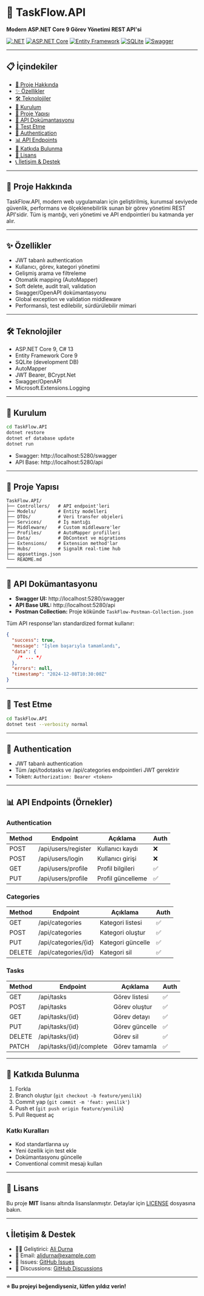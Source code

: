 # 🚀 TaskFlow.API

**Modern ASP.NET Core 9 Görev Yönetimi REST API'si**

[![.NET](https://img.shields.io/badge/.NET-9.0-blue.svg)](https://dotnet.microsoft.com/)
[![ASP.NET Core](https://img.shields.io/badge/ASP.NET%20Core-9.0-purple.svg)](https://docs.microsoft.com/en-us/aspnet/core/)
[![Entity Framework](https://img.shields.io/badge/Entity%20Framework-Core-green.svg)](https://docs.microsoft.com/en-us/ef/core/)
[![SQLite](https://img.shields.io/badge/Database-SQLite-lightblue.svg)](https://sqlite.org/)
[![Swagger](https://img.shields.io/badge/API%20Docs-Swagger-brightgreen.svg)](https://swagger.io/)

---

## 📋 İçindekiler

- [🎯 Proje Hakkında](#-proje-hakkında)
- [✨ Özellikler](#-özellikler)
- [🛠️ Teknolojiler](#️-teknolojiler)
- [🚀 Kurulum](#-kurulum)
- [📁 Proje Yapısı](#-proje-yapısı)
- [📖 API Dokümantasyonu](#-api-dokümantasyonu)
- [🧪 Test Etme](#-test-etme)
- [🔐 Authentication](#-authentication)
- [📊 API Endpoints](#-api-endpoints)
- [🤝 Katkıda Bulunma](#-katkıda-bulunma)
- [📄 Lisans](#-lisans)
- [📞 İletişim & Destek](#-iletişim--destek)

---

## 🎯 Proje Hakkında

TaskFlow.API, modern web uygulamaları için geliştirilmiş, kurumsal seviyede güvenlik, performans ve ölçeklenebilirlik sunan bir görev yönetimi REST API'sidir. Tüm iş mantığı, veri yönetimi ve API endpointleri bu katmanda yer alır.

---

## ✨ Özellikler

- JWT tabanlı authentication
- Kullanıcı, görev, kategori yönetimi
- Gelişmiş arama ve filtreleme
- Otomatik mapping (AutoMapper)
- Soft delete, audit trail, validation
- Swagger/OpenAPI dokümantasyonu
- Global exception ve validation middleware
- Performanslı, test edilebilir, sürdürülebilir mimari

---

## 🛠️ Teknolojiler

- ASP.NET Core 9, C# 13
- Entity Framework Core 9
- SQLite (development DB)
- AutoMapper
- JWT Bearer, BCrypt.Net
- Swagger/OpenAPI
- Microsoft.Extensions.Logging

---

## 🚀 Kurulum

```bash
cd TaskFlow.API
dotnet restore
dotnet ef database update
dotnet run
```

- Swagger: http://localhost:5280/swagger
- API Base: http://localhost:5280/api

---

## 📁 Proje Yapısı

```
TaskFlow.API/
├── Controllers/   # API endpoint'leri
├── Models/        # Entity modelleri
├── DTOs/          # Veri transfer objeleri
├── Services/      # İş mantığı
├── Middleware/    # Custom middleware'ler
├── Profiles/      # AutoMapper profilleri
├── Data/          # DbContext ve migrations
├── Extensions/    # Extension method'lar
├── Hubs/          # SignalR real-time hub
├── appsettings.json
└── README.md
```

---

## 📖 API Dokümantasyonu

- **Swagger UI:** http://localhost:5280/swagger
- **API Base URL:** http://localhost:5280/api
- **Postman Collection:** Proje kökünde `TaskFlow-Postman-Collection.json`

Tüm API response'ları standardized format kullanır:

```json
{
  "success": true,
  "message": "İşlem başarıyla tamamlandı",
  "data": {
    /* ... */
  },
  "errors": null,
  "timestamp": "2024-12-08T10:30:00Z"
}
```

---

## 🧪 Test Etme

```bash
cd TaskFlow.API
dotnet test --verbosity normal
```

---

## 🔐 Authentication

- JWT tabanlı authentication
- Tüm /api/todotasks ve /api/categories endpointleri JWT gerektirir
- Token: `Authorization: Bearer <token>`

---

## 📊 API Endpoints (Örnekler)

### Authentication

| Method | Endpoint            | Açıklama          | Auth |
| ------ | ------------------- | ----------------- | ---- |
| POST   | /api/users/register | Kullanıcı kaydı   | ❌   |
| POST   | /api/users/login    | Kullanıcı girişi  | ❌   |
| GET    | /api/users/profile  | Profil bilgileri  | ✅   |
| PUT    | /api/users/profile  | Profil güncelleme | ✅   |

### Categories

| Method | Endpoint             | Açıklama          | Auth |
| ------ | -------------------- | ----------------- | ---- |
| GET    | /api/categories      | Kategori listesi  | ✅   |
| POST   | /api/categories      | Kategori oluştur  | ✅   |
| PUT    | /api/categories/{id} | Kategori güncelle | ✅   |
| DELETE | /api/categories/{id} | Kategori sil      | ✅   |

### Tasks

| Method | Endpoint                 | Açıklama       | Auth |
| ------ | ------------------------ | -------------- | ---- |
| GET    | /api/tasks               | Görev listesi  | ✅   |
| POST   | /api/tasks               | Görev oluştur  | ✅   |
| GET    | /api/tasks/{id}          | Görev detayı   | ✅   |
| PUT    | /api/tasks/{id}          | Görev güncelle | ✅   |
| DELETE | /api/tasks/{id}          | Görev sil      | ✅   |
| PATCH  | /api/tasks/{id}/complete | Görev tamamla  | ✅   |

---

## 🤝 Katkıda Bulunma

1. Forkla
2. Branch oluştur (`git checkout -b feature/yenilik`)
3. Commit yap (`git commit -m 'feat: yenilik'`)
4. Push et (`git push origin feature/yenilik`)
5. Pull Request aç

### Katkı Kuralları

- Kod standartlarına uy
- Yeni özellik için test ekle
- Dokümantasyonu güncelle
- Conventional commit mesajı kullan

---

## 📄 Lisans

Bu proje **MIT** lisansı altında lisanslanmıştır. Detaylar için [LICENSE](LICENSE) dosyasına bakın.

---

## 📞 İletişim & Destek

- 👨‍💻 Geliştirici: [Ali Durna](https://github.com/alidurna)
- 📧 Email: alidurna@example.com
- 🐛 Issues: [GitHub Issues](https://github.com/alidurna/TaskFlow/issues)
- 💬 Discussions: [GitHub Discussions](https://github.com/alidurna/TaskFlow/discussions)

---

**⭐ Bu projeyi beğendiyseniz, lütfen yıldız verin!**
